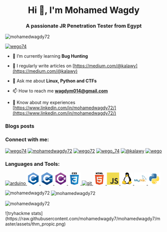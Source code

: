 <h1 align="center">Hi 👋, I'm Mohamed Wagdy</h1>
<h3 align="center">A passionate JR Penetration Tester from Egypt</h3>

<p align="left"> <img src="https://komarev.com/ghpvc/?username=mohamedwagdy72&label=Profile%20views&color=0e75b6&style=flat" alt="mohamedwagdy72" /> </p>


<p align="left"> <a href="https://twitter.com/wego74" target="blank"><img src="https://img.shields.io/twitter/follow/wego74?logo=twitter&style=for-the-badge" alt="wego74" /></a> </p>

- 🌱 I’m currently learning **Bug Hunting**

- 📝 I regularly write articles on [https://medium.com/@kalawy](https://medium.com/@kalawy)

- 💬 Ask me about **Linux, Python and CTFs**

- 📫 How to reach me **wagdym014@gmail.com**

- 📄 Know about my experiences [https://www.linkedin.com/in/mohamedwagdy72/](https://www.linkedin.com/in/mohamedwagdy72/)

### Blogs posts
<!-- BLOG-POST-LIST:START -->
<!-- BLOG-POST-LIST:END -->

<h3 align="left">Connect with me:</h3>
<p align="left">
<a href="https://twitter.com/wego74" target="blank"><img align="center" src="https://raw.githubusercontent.com/rahuldkjain/github-profile-readme-generator/master/src/images/icons/Social/twitter.svg" alt="wego74" height="30" width="40" /></a>
<a href="https://linkedin.com/in/mohamedwagdy72" target="blank"><img align="center" src="https://raw.githubusercontent.com/rahuldkjain/github-profile-readme-generator/master/src/images/icons/Social/linked-in-alt.svg" alt="mohamedwagdy72" height="30" width="40" /></a>
<a href="https://fb.com/wego72" target="blank"><img align="center" src="https://raw.githubusercontent.com/rahuldkjain/github-profile-readme-generator/master/src/images/icons/Social/facebook.svg" alt="wego72" height="30" width="40" /></a>
<a href="https://instagram.com/wego_74" target="blank"><img align="center" src="https://raw.githubusercontent.com/rahuldkjain/github-profile-readme-generator/master/src/images/icons/Social/instagram.svg" alt="wego_74" height="30" width="40" /></a>
<a href="https://medium.com/@kalawy" target="blank"><img align="center" src="https://raw.githubusercontent.com/rahuldkjain/github-profile-readme-generator/master/src/images/icons/Social/medium.svg" alt="@kalawy" height="30" width="40" /></a>
<a href="https://codeforces.com/profile/wego" target="blank"><img align="center" src="https://raw.githubusercontent.com/rahuldkjain/github-profile-readme-generator/master/src/images/icons/Social/codeforces.svg" alt="wego" height="30" width="40" /></a>
</p>

<h3 align="left">Languages and Tools:</h3>
<p align="left"> <a href="https://www.arduino.cc/" target="_blank" rel="noreferrer"> <img src="https://cdn.worldvectorlogo.com/logos/arduino-1.svg" alt="arduino" width="40" height="40"/> </a> <a href="https://www.cprogramming.com/" target="_blank" rel="noreferrer"> <img src="https://raw.githubusercontent.com/devicons/devicon/master/icons/c/c-original.svg" alt="c" width="40" height="40"/> </a> <a href="https://www.w3schools.com/cpp/" target="_blank" rel="noreferrer"> <img src="https://raw.githubusercontent.com/devicons/devicon/master/icons/cplusplus/cplusplus-original.svg" alt="cplusplus" width="40" height="40"/> </a> <a href="https://www.w3schools.com/cs/" target="_blank" rel="noreferrer"> <img src="https://raw.githubusercontent.com/devicons/devicon/master/icons/csharp/csharp-original.svg" alt="csharp" width="40" height="40"/> </a> <a href="https://www.w3schools.com/css/" target="_blank" rel="noreferrer"> <img src="https://raw.githubusercontent.com/devicons/devicon/master/icons/css3/css3-original-wordmark.svg" alt="css3" width="40" height="40"/> </a> <a href="https://git-scm.com/" target="_blank" rel="noreferrer"> <img src="https://www.vectorlogo.zone/logos/git-scm/git-scm-icon.svg" alt="git" width="40" height="40"/> </a> <a href="https://www.w3.org/html/" target="_blank" rel="noreferrer"> <img src="https://raw.githubusercontent.com/devicons/devicon/master/icons/html5/html5-original-wordmark.svg" alt="html5" width="40" height="40"/> </a> <a href="https://developer.mozilla.org/en-US/docs/Web/JavaScript" target="_blank" rel="noreferrer"> <img src="https://raw.githubusercontent.com/devicons/devicon/master/icons/javascript/javascript-original.svg" alt="javascript" width="40" height="40"/> </a> <a href="https://www.linux.org/" target="_blank" rel="noreferrer"> <img src="https://raw.githubusercontent.com/devicons/devicon/master/icons/linux/linux-original.svg" alt="linux" width="40" height="40"/> </a> <a href="https://www.mysql.com/" target="_blank" rel="noreferrer"> <img src="https://raw.githubusercontent.com/devicons/devicon/master/icons/mysql/mysql-original-wordmark.svg" alt="mysql" width="40" height="40"/> </a> <a href="https://www.python.org" target="_blank" rel="noreferrer"> <img src="https://raw.githubusercontent.com/devicons/devicon/master/icons/python/python-original.svg" alt="python" width="40" height="40"/> </a> </p>

<p><img align="left" src="https://github-readme-stats.vercel.app/api/top-langs?username=mohamedwagdy7&show_icons=true&locale=en&layout=compact" alt="mohamedwagdy72" /></p>

<p>&nbsp;<img align="center" src="https://github-readme-stats.vercel.app/api?username=mohamedwagdy7&show_icons=true&locale=en" alt="mohamedwagdy72" /></p>

<p><img align="center" src="https://github-readme-streak-stats.herokuapp.com/?user=mohamedwagdy7&" alt="mohamedwagdy72" /></p>![tryhackme stats](https://raw.githubusercontent.com/mohamedwagdy7/mohamedwagdy7/master/assets/thm_propic.png)
